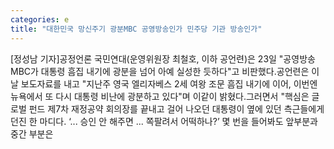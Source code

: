```yaml
---
categories: e
title: "대한민국 망신주기 광분MBC 공영방송인가 민주당 기관 방송인가"
---
```

[정성남 기자]공정언론 국민연대(운영위원장 최철호, 이하 공언련)은 23일 "공영방송 MBC가 대통령 흠집 내기에 광분을 넘어 아예 실성한 듯하다"고 비판했다.공언련은 이날 보도자료를 내고 "지난주 영국 엘리자베스 2세 여왕 조문 흠집 내기에 이어, 이번엔 뉴욕에서 또 다시 대통령 비난에 광분하고 있다"며 이같이 밝혔다.그러면서 "핵심은 글로벌 펀드 제7차 재정공약 회의장를 끝내고 걸어 나오던 대통령이 옆에 있던 측근들에게 던진 한 마디다. ‘... 승인 안 해주면 ... 쪽팔려서 어떡하나?’ 몇 번을 들어봐도 앞부분과 중간 부분은